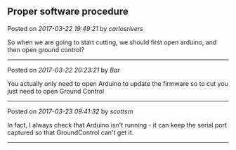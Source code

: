 ## Proper software procedure
Posted on *2017-03-22 19:49:21* by *carlosrivers*

So when we are going to start cutting, we should first open arduino, and then open ground control?

---

Posted on *2017-03-22 20:23:21* by *Bar*

You actually only need to open Arduino to update the firmware so to cut you just need to open Ground Control

---

Posted on *2017-03-23 09:41:32* by *scottsm*

In fact, I always check that Arduino isn't running - it can keep the serial port captured so that GroundControl can't get it.

---

